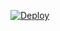 <a href="https://heroku.com/deploy"><img src="https://www.herokucdn.com/deploy/button.svg" alt="Deploy"></a>

